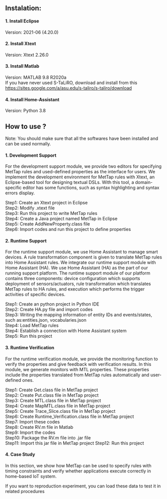 ## Instalation:
#### 1. Install Eclipse 
  Version: 2021-06 (4.20.0) 
#### 2. Install Xtext
  Version: Xtext 2.26.0   
#### 3. Install Matlab
  Version: MATLAB 9.8 R2020a    
  If you have never used S-TaLiRO, download and install from this https://sites.google.com/a/asu.edu/s-taliro/s-taliro/download
#### 4. Install Home-Assistant
  Version: Python 3.8
## How to use ?
Note: You should make sure that all the softwares have been installed and can be used normally.
#### 1. Development Support
For the development support module, we provide two editors for specifying MetTap rules and used-defined properties as the interface for users.
We implement the development environment for MetTap rules with Xtext, an Eclipse-based tool for designing textual DSLs. 
With this tool, a domain-specific editor has some functions, such as syntax highlighting and syntax errors display. 

Step1: Create an Xtext project in Eclipse     
Step2: Modify .xtext file    
Step3: Run this project to write MetTap rules   
Step4: Create a Java project named MetTap in Eclipse     
Step5: Create AddNewProperty.class file    
Step6: Import codes and run this project to define properties

#### 2. Runtime Support
For the runtime support module, we use Home Assistant to manage smart devices. 
A rule transformation component is given to translate MetTap rules into Home Assistant rules.
We integrate our runtime support module with Home Assistant (HA).
We use Home Assistant (HA) as the part of our running support platform. 
The runtime support module of our platform contains three components: device configuration which supports deployment of sensors/actuators, rule transformation which translates MetTap rules to HA rules, and execution which performs the trigger activities of specific devices.  

Step1: Create an python project in Python IDE           
Step2: Create HA.py file and import codes      
Step3: Writing the mapping information of entity IDs and events/states, such as:entities.json, vocabularies.json      
Step4: Load MetTap rules  
Step4: Establish a connection with Home Assistant system     
Step5: Run this project   

#### 3. Runtime Verification
For the runtime verification module, we provide the monitoring function to verify the properties and give feedback with verification results.
In this module, we generate monitors with MTL properties. 
These properties include the properties translated from MetTap rules automatically and user-defined ones.  
  
Step1: Create Get.class file in MetTap project   
Step2: Create Put.class file in MetTap project   
Step3: Create MTL.class file in MetTap project   
Step4: Create MapMTL.class file in MetTap project   
Step5: Create Trace_Slice.class file in MetTap project   
Step6: Create Runtime_Verification.class file in MetTap project   
Step7: Import these codes    
Step8: Create RV.m file in Matlab  
Step9: Import the codes     
Step10: Package the RV.m file into .jar file  
Step11: Import this jar file in MetTap project
Step12: Run this project

#### 4. Case Study
In this section, we show how MetTap can be used to specify rules with timing constraints and verify whether applications execute correctly in home-based IoT system.  

If you want to reproduction experiment, you can load these data to test it in related procedures  
